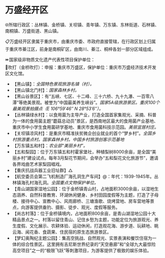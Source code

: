 # 万盛经开区  
🌐所辖行政区：丛林镇、金桥镇、关坝镇、青年镇、万东镇、东林街道、石林镇、南桐镇、万盛街道、黑山镇。    
  
📋万盛经开区隶属于重庆市，由重庆市委、市政府直接管辖，在行政区划上归属于重庆市綦江区，前身是南桐矿区，由南川、綦江、桐梓各划一部分区域组成。
  
⏩国家级非物质文化遗产代表性项目保护单位：  
🔸吹打（金桥吹打）：申报：重庆市万盛区，保护单位：重庆市万盛经济技术开发区文化馆。    
  
* 【黑山镇】：*全国特色景观旅游名镇（村）。*
* 【黑山镇北门村】：*国家森林乡村。*
* 【黑山谷景区】：有“五峡、七区、十二峰、三十六桥、九十九瀑、一百零八潭”等绝美景观。被誉为“中国最美养生峡谷”。*国家5A级旅游景区。重庆100个最美观景拍摄点（E 106°59′46″ N 28°53′6″）。*    
* 【丛林镇绿水村】：以食用菌为主导产业，打造全国首家集观光、采摘、科普为一体的食用菌主题“蘑菇总动员”景区，是西南地区最大的食用菌产业基地、重庆市中小学生食用菌研学基地、重庆市食用菌科技示范园。*美丽宜居村庄。*
* 【关坝镇凉风村】：是重庆市精准扶贫微企创业就业的首个“梦乡村”。*全国乡村旅游重点村。国家森林乡村。中国乡村旅游创客示范基地*
* 【万东镇五和村】：*农业部“美丽乡村”。*
* 【五和梨园】：位于万东镇五和村霍家堡社，种植梨树8000余亩，是全国“美丽乡村”建设试点。每年3月梨花节期间，会举办“五和梨花文化旅游节”，邀请各界戏曲艺术家梨园唱戏。
* 【重庆抗战兵器工业旧址群】△
* 【航空委员会第二飞机制造厂海孔洞生产车间】@：年代：1939-1945年。丛林镇海孔村海孔洞。*全国重点文物保护单位。*  
* 【青山湖国家湿地公园】：位于金桥镇青山村，占地面积3000余亩，以湿地生态涵养、自然科普教育、环湖休闲健身、乡村田园度假等为主题，打造了子母楼、接待中心、宣教中心、风雨廊桥、三塘渔歌、烧烤营地、房车营地等景点，向游客提供垂钓、摄影、徒步、观光、度假等服务。
* 【尚古村落】：位于金桥镇境内，占地面积800余亩，是青山湖湿地公园十大精品景点之一。村落以留住青山、记住乡愁为主题，功能定位为旅游观光、养生度假、文化展示、农耕体验、运动休闲，打造观花海、游步道、玩耕地、眺云海、闻花香、食蔬果、住民宿的原生态旅游景区。  
* 【梦幻奥陶纪主题公园】：集高空挑战、自然观光、实景表演和餐饮住宿为一体的综合性景区。这里拥有吉尼斯世界纪录的“天空悬廊”和“全球九大最惊险高空项目”之一的“极限飞跃”等刺激项目，为游客提供了极致的娱乐体验。